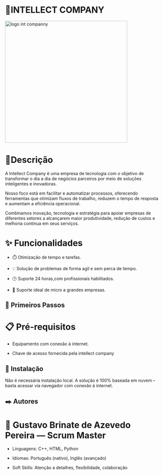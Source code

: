 # 🤖INTELLECT COMPANY
<img width="400" height="400" alt="logo int companny" src="https://github.com/user-attachments/assets/8a96ba9b-61a9-4de9-82ff-a07398616811" />

#  📌Descrição 
A Intellect Company é uma empresa de tecnologia com o objetivo de transformar o dia a dia de negócios parceiros por meio de soluções inteligentes e inovadoras.

Nosso foco está em facilitar e automatizar processos, oferecendo ferramentas que otimizam fluxos de trabalho, reduzem o tempo de resposta e aumentam a eficiência operacional.

Combinamos inovação, tecnologia e estratégia para apoiar empresas de diferentes setores a alcançarem maior produtividade, redução de custos e melhoria contínua em seus serviços.

# ✨ Funcionalidades
- ⏱️ Otimização de tempo e tarefas.

- 💡 Solução de problemas de forma agil e sem perca de tempo.

- 🕒 Suporte 24 horas,com profissionais habilitados.

- 🏢 Suporte ideal de micro a grandes empresas.


## 🚀 Primeiros Passos

# 📋 Pré-requisitos

- Equipamento com conexão à internet.

- Chave de acesso fornecida pela intellect company

## 🔧 Instalação

Não é necessária instalação local. A solução é 100% baseada em nuvem – basta acessar via navegador com conexão à internet.






## ✒️ Autores
   # 👤 Gustavo Brinate de Azevedo Pereira — Scrum Master

- Linguagens: C++, HTML, Python

- Idiomas: Português (nativo), Inglês (avançado)

- Soft Skills: Atenção a detalhes, flexibilidade, colaboração
